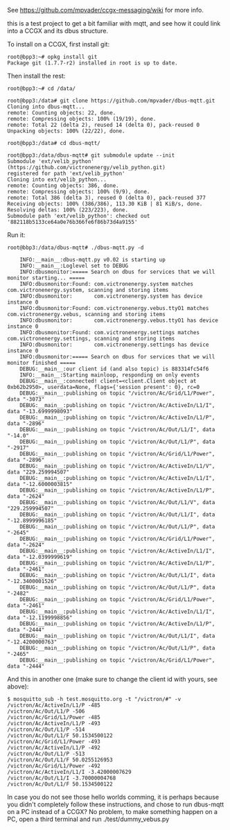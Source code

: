 See https://github.com/mpvader/ccgx-messaging/wiki for more info.

this is a test project to get a bit familiar with mqtt, and see how it could link
into a CCGX and its dbus structure.

To install on a CCGX, first install git:

	root@bpp3:~# opkg install git
	Package git (1.7.7-r2) installed in root is up to date.

Then install the rest:

	root@bpp3:~# cd /data/

	root@bpp3:/data# git clone https://github.com/mpvader/dbus-mqtt.git
	Cloning into dbus-mqtt...
	remote: Counting objects: 22, done.
	remote: Compressing objects: 100% (19/19), done.
	remote: Total 22 (delta 2), reused 14 (delta 0), pack-reused 0
	Unpacking objects: 100% (22/22), done.

	root@bpp3:/data# cd dbus-mqtt/

	root@bpp3:/data/dbus-mqtt# git submodule update --init
	Submodule 'ext/velib_python' (https://github.com/victronenergy/velib_python.git)                                                                                                                      registered for path 'ext/velib_python'
	Cloning into ext/velib_python...
	remote: Counting objects: 386, done.
	remote: Compressing objects: 100% (9/9), done.
	remote: Total 386 (delta 3), reused 0 (delta 0), pack-reused 377
	Receiving objects: 100% (386/386), 113.30 KiB | 81 KiB/s, done.
	Resolving deltas: 100% (223/223), done.
	Submodule path 'ext/velib_python': checked out '882118b5133ce64a0e76b366fe6f86b73d4a9155'

Run it:

	root@bbp3:/data/dbus-mqtt# ./dbus-mqtt.py -d 
		
		INFO:__main__:dbus-mqtt.py v0.02 is starting up
		INFO:__main__:Loglevel set to DEBUG
		INFO:dbusmonitor:===== Search on dbus for services that we will monitor starting... =====
		INFO:dbusmonitor:Found: com.victronenergy.system matches com.victronenergy.system, scanning and storing items
		INFO:dbusmonitor:       com.victronenergy.system has device instance 0
		INFO:dbusmonitor:Found: com.victronenergy.vebus.ttyO1 matches com.victronenergy.vebus, scanning and storing items
		INFO:dbusmonitor:       com.victronenergy.vebus.ttyO1 has device instance 0
		INFO:dbusmonitor:Found: com.victronenergy.settings matches com.victronenergy.settings, scanning and storing items
		INFO:dbusmonitor:       com.victronenergy.settings has device instance 0
		INFO:dbusmonitor:===== Search on dbus for services that we will monitor finished =====
		DEBUG:__main__:our client id (and also topic) is 883314fc54f6
		INFO:__main__:Starting mainloop, responding on only events
		DEBUG:__main__:connected! client=<client.Client object at 0xb62b2950>, userdata=None, flags={'session present': 0}, rc=0
		DEBUG:__main__:publishing on topic "/victron/Ac/Grid/L1/Power", data "-3073"
		DEBUG:__main__:publishing on topic "/victron/Ac/ActiveIn/L1/I", data "-13.6999998093"
		DEBUG:__main__:publishing on topic "/victron/Ac/ActiveIn/L1/P", data "-2896"
		DEBUG:__main__:publishing on topic "/victron/Ac/Out/L1/I", data "-14.0"
		DEBUG:__main__:publishing on topic "/victron/Ac/Out/L1/P", data "-2917"
		DEBUG:__main__:publishing on topic "/victron/Ac/Grid/L1/Power", data "-2896"
		DEBUG:__main__:publishing on topic "/victron/Ac/ActiveIn/L1/V", data "229.259994507"
		DEBUG:__main__:publishing on topic "/victron/Ac/ActiveIn/L1/I", data "-12.6000003815"
		DEBUG:__main__:publishing on topic "/victron/Ac/ActiveIn/L1/P", data "-2624"
		DEBUG:__main__:publishing on topic "/victron/Ac/Out/L1/V", data "229.259994507"
		DEBUG:__main__:publishing on topic "/victron/Ac/Out/L1/I", data "-12.8999996185"
		DEBUG:__main__:publishing on topic "/victron/Ac/Out/L1/P", data "-2645"
		DEBUG:__main__:publishing on topic "/victron/Ac/Grid/L1/Power", data "-2624"
		DEBUG:__main__:publishing on topic "/victron/Ac/ActiveIn/L1/I", data "-12.0399999619"
		DEBUG:__main__:publishing on topic "/victron/Ac/ActiveIn/L1/P", data "-2461"
		DEBUG:__main__:publishing on topic "/victron/Ac/Out/L1/I", data "-12.3400001526"
		DEBUG:__main__:publishing on topic "/victron/Ac/Out/L1/P", data "-2482"
		DEBUG:__main__:publishing on topic "/victron/Ac/Grid/L1/Power", data "-2461"
		DEBUG:__main__:publishing on topic "/victron/Ac/ActiveIn/L1/I", data "-12.1199998856"
		DEBUG:__main__:publishing on topic "/victron/Ac/ActiveIn/L1/P", data "-2444"
		DEBUG:__main__:publishing on topic "/victron/Ac/Out/L1/I", data "-12.4200000763"
		DEBUG:__main__:publishing on topic "/victron/Ac/Out/L1/P", data "-2465"
		DEBUG:__main__:publishing on topic "/victron/Ac/Grid/L1/Power", data "-2444"


And this in another one (make sure to change the client id with yours, see above):

	$ mosquitto_sub -h test.mosquitto.org -t "/victron/#" -v
	/victron/Ac/ActiveIn/L1/P -485
	/victron/Ac/Out/L1/P -506
	/victron/Ac/Grid/L1/Power -485
	/victron/Ac/ActiveIn/L1/P -493
	/victron/Ac/Out/L1/P -514
	/victron/Ac/Out/L1/F 50.1534500122
	/victron/Ac/Grid/L1/Power -493
	/victron/Ac/ActiveIn/L1/P -492
	/victron/Ac/Out/L1/P -513
	/victron/Ac/Out/L1/F 50.0255126953
	/victron/Ac/Grid/L1/Power -492
	/victron/Ac/ActiveIn/L1/I -3.42000007629
	/victron/Ac/Out/L1/I -3.70000004768
	/victron/Ac/Out/L1/F 50.1534500122

In case you do not see those hello worlds comming, it is perhaps because you didn't completely follow these
instructions, and chose to run dbus-mqtt on a PC instead of a CCGX? No problem, to make something happen on
a PC, open a third terminal and run ./test/dummy_vebus.py
